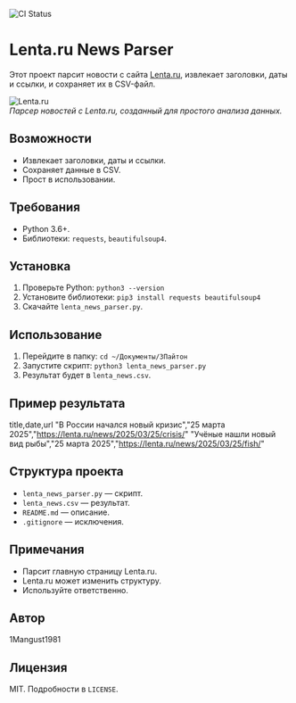 ![CI Status](https://github.com/1Mangust1981/lenta-news-parser/actions/workflows/python-app.yml/badge.svg)
# Lenta.ru News Parser

Этот проект парсит новости с сайта [Lenta.ru](https://lenta.ru), извлекает заголовки, даты и ссылки, и сохраняет их в CSV-файл.

![Lenta.ru](https://lenta.ru/favicon.ico)  
*Парсер новостей с Lenta.ru, созданный для простого анализа данных.*

## Возможности
- Извлекает заголовки, даты и ссылки.
- Сохраняет данные в CSV.
- Прост в использовании.

## Требования
- Python 3.6+.
- Библиотеки: `requests`, `beautifulsoup4`.

## Установка
1. Проверьте Python: `python3 --version`
2. Установите библиотеки: `pip3 install requests beautifulsoup4`
3. Скачайте `lenta_news_parser.py`.

## Использование
1. Перейдите в папку: `cd ~/Документы/3Пайтон`
2. Запустите скрипт: `python3 lenta_news_parser.py`
3. Результат будет в `lenta_news.csv`.

## Пример результата
title,date,url
"В России начался новый кризис","25 марта 2025","https://lenta.ru/news/2025/03/25/crisis/"
"Учёные нашли новый вид рыбы","25 марта 2025","https://lenta.ru/news/2025/03/25/fish/"

## Структура проекта
- `lenta_news_parser.py` — скрипт.
- `lenta_news.csv` — результат.
- `README.md` — описание.
- `.gitignore` — исключения.

## Примечания
- Парсит главную страницу Lenta.ru.
- Lenta.ru может изменить структуру.
- Используйте ответственно.

## Автор
1Mangust1981

## Лицензия
MIT. Подробности в `LICENSE`. 
